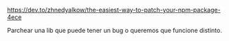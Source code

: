 https://dev.to/zhnedyalkow/the-easiest-way-to-patch-your-npm-package-4ece

Parchear una lib que puede tener un bug o queremos que funcione distinto.
